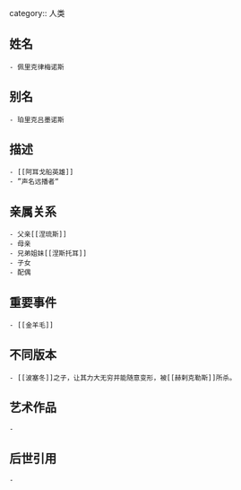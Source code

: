 category:: 人类
## 姓名
	- 佩里克律梅诺斯
## 别名
	- 珀里克吕墨诺斯
## 描述
	- [[阿耳戈船英雄]]
	- ”声名远播者“
## 亲属关系
	- 父亲[[涅琉斯]]
	- 母亲
	- 兄弟姐妹[[涅斯托耳]]
	- 子女
	- 配偶
## 重要事件
	- [[金羊毛]]
## 不同版本
	- [[波塞冬]]之子，让其力大无穷并能随意变形，被[[赫剌克勒斯]]所杀。
## 艺术作品
	-
## 后世引用
	-
